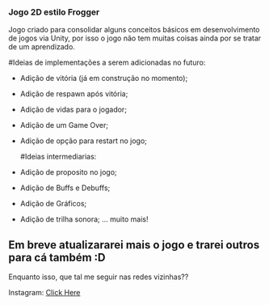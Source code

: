 ### Jogo 2D estilo Frogger

Jogo criado para consolidar alguns conceitos básicos em desenvolvimento de jogos via Unity, por isso o jogo não tem muitas coisas ainda por se tratar de um aprendizado.


#Ideias de implementações a serem adicionadas no futuro:

- Adição de vitória (já em construção no momento);
- Adição de respawn após vitória;
- Adição de vidas para o jogador;
- Adição de um Game Over;
- Adição de opção para restart no jogo;
  

  #Ideias intermediarias:

- Adição de proposito no jogo;
- Adição de Buffs e Debuffs;
- Adição de Gráficos;
- Adição de trilha sonora;
... muito mais!
  

## Em breve atualizararei mais o jogo e trarei outros para cá também :D

Enquanto isso, que tal me seguir nas redes vizinhas??

Instagram: [Click Here](https://www.instagram.com/welli.18/)
